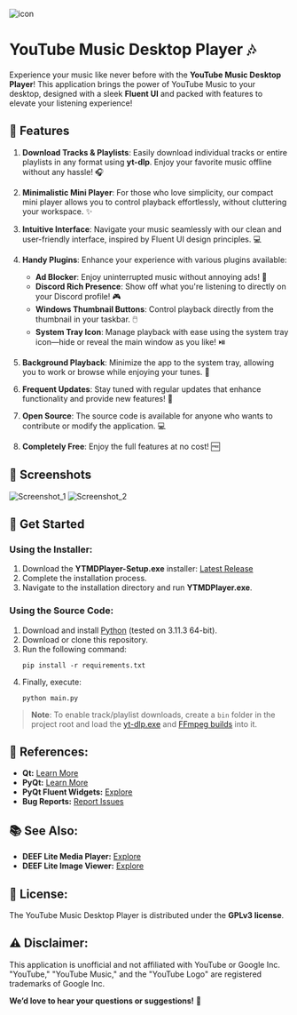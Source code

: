 ![icon](https://github.com/deeffest/Youtube-Music-Desktop-Player/assets/117280555/7ab71884-0aed-4032-86ea-a9f85a979395)
# YouTube Music Desktop Player 🎶

Experience your music like never before with the **YouTube Music Desktop Player**! This application brings the power of YouTube Music to your desktop, designed with a sleek **Fluent UI** and packed with features to elevate your listening experience! 

## 🎨 Features
1. **Download Tracks & Playlists**: Easily download individual tracks or entire playlists in any format using **yt-dlp**. Enjoy your favorite music offline without any hassle! 🎧
  
2. **Minimalistic Mini Player**: For those who love simplicity, our compact mini player allows you to control playback effortlessly, without cluttering your workspace. ✨

3. **Intuitive Interface**: Navigate your music seamlessly with our clean and user-friendly interface, inspired by Fluent UI design principles. 💻

4. **Handy Plugins**: Enhance your experience with various plugins available:
   - **Ad Blocker**: Enjoy uninterrupted music without annoying ads! 🚫
   - **Discord Rich Presence**: Show off what you're listening to directly on your Discord profile! 🎮
   - **Windows Thumbnail Buttons**: Control playback directly from the thumbnail in your taskbar. 🖱️
   - **System Tray Icon**: Manage playback with ease using the system tray icon—hide or reveal the main window as you like! ⏯️

5. **Background Playback**: Minimize the app to the system tray, allowing you to work or browse while enjoying your tunes. 🎵

6. **Frequent Updates**: Stay tuned with regular updates that enhance functionality and provide new features! 🔄

7. **Open Source**: The source code is available for anyone who wants to contribute or modify the application. 💻

8. **Completely Free**: Enjoy the full features at no cost! 🆓

## 📸 Screenshots
![Screenshot_1](https://github.com/user-attachments/assets/8705d46c-83c0-4a4c-a2c9-0fecb089e392)
![Screenshot_2](https://github.com/user-attachments/assets/ceaec55b-8706-413c-a09d-46ce66067a01)

## 🚀 Get Started
### Using the Installer:
1. Download the **YTMDPlayer-Setup.exe** installer: [Latest Release](https://github.com/deeffest/Youtube-Music-Desktop-Player/releases/latest)
2. Complete the installation process.
3. Navigate to the installation directory and run **YTMDPlayer.exe**.

### Using the Source Code:
1. Download and install [Python](https://www.python.org/) (tested on 3.11.3 64-bit).
2. Download or clone this repository.
3. Run the following command:
   ```
   pip install -r requirements.txt
   ```
4. Finally, execute:
   ```
   python main.py
   ```

> **Note**: To enable track/playlist downloads, create a `bin` folder in the project root and load the [yt-dlp.exe](https://github.com/yt-dlp/yt-dlp/releases/latest/download/yt-dlp.exe) and [FFmpeg builds](https://github.com/yt-dlp/FFmpeg-Builds/releases/download/latest/ffmpeg-master-latest-win64-gpl.zip) into it.

## 🔗 References:
- **Qt:** [Learn More](https://www.qt.io/)
- **PyQt:** [Learn More](https://riverbankcomputing.com/software/pyqt)
- **PyQt Fluent Widgets:** [Explore](https://github.com/zhiyiYo/PyQt-Fluent-Widgets)
- **Bug Reports:** [Report Issues](https://github.com/deeffest/Youtube-Music-Desktop-Player/issues/new/choose)

## 📚 See Also:
- **DEEF Lite Media Player:** [Explore](https://github.com/deeffest/DEEF-Lite-Media-Player)
- **DEEF Lite Image Viewer:** [Explore](https://github.com/deeffest/DEEF-Lite-Image-Viewer)

## 📜 License:
The YouTube Music Desktop Player is distributed under the **GPLv3 license**.

## ⚠️ Disclaimer:
This application is unofficial and not affiliated with YouTube or Google Inc. "YouTube," "YouTube Music," and the "YouTube Logo" are registered trademarks of Google Inc.

**We’d love to hear your questions or suggestions!** 💬
